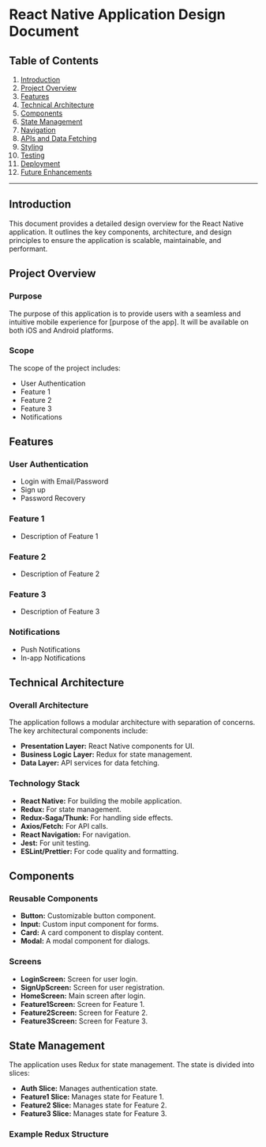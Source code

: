 # React Native Application Design Document

## Table of Contents

1. [Introduction](#introduction)
2. [Project Overview](#project-overview)
3. [Features](#features)
4. [Technical Architecture](#technical-architecture)
5. [Components](#components)
6. [State Management](#state-management)
7. [Navigation](#navigation)
8. [APIs and Data Fetching](#apis-and-data-fetching)
9. [Styling](#styling)
10. [Testing](#testing)
11. [Deployment](#deployment)
12. [Future Enhancements](#future-enhancements)

---

## Introduction

This document provides a detailed design overview for the React Native application. It outlines the key components, architecture, and design principles to ensure the application is scalable, maintainable, and performant.

## Project Overview

### Purpose

The purpose of this application is to provide users with a seamless and intuitive mobile experience for [purpose of the app]. It will be available on both iOS and Android platforms.

### Scope

The scope of the project includes:
- User Authentication
- Feature 1
- Feature 2
- Feature 3
- Notifications

## Features

### User Authentication
- Login with Email/Password
- Sign up
- Password Recovery

### Feature 1
- Description of Feature 1

### Feature 2
- Description of Feature 2

### Feature 3
- Description of Feature 3

### Notifications
- Push Notifications
- In-app Notifications

## Technical Architecture

### Overall Architecture

The application follows a modular architecture with separation of concerns. The key architectural components include:

- **Presentation Layer:** React Native components for UI.
- **Business Logic Layer:** Redux for state management.
- **Data Layer:** API services for data fetching.

### Technology Stack

- **React Native:** For building the mobile application.
- **Redux:** For state management.
- **Redux-Saga/Thunk:** For handling side effects.
- **Axios/Fetch:** For API calls.
- **React Navigation:** For navigation.
- **Jest:** For unit testing.
- **ESLint/Prettier:** For code quality and formatting.

## Components

### Reusable Components

- **Button:** Customizable button component.
- **Input:** Custom input component for forms.
- **Card:** A card component to display content.
- **Modal:** A modal component for dialogs.

### Screens

- **LoginScreen:** Screen for user login.
- **SignUpScreen:** Screen for user registration.
- **HomeScreen:** Main screen after login.
- **Feature1Screen:** Screen for Feature 1.
- **Feature2Screen:** Screen for Feature 2.
- **Feature3Screen:** Screen for Feature 3.

## State Management

The application uses Redux for state management. The state is divided into slices:

- **Auth Slice:** Manages authentication state.
- **Feature1 Slice:** Manages state for Feature 1.
- **Feature2 Slice:** Manages state for Feature 2.
- **Feature3 Slice:** Manages state for Feature 3.

### Example Redux Structure

